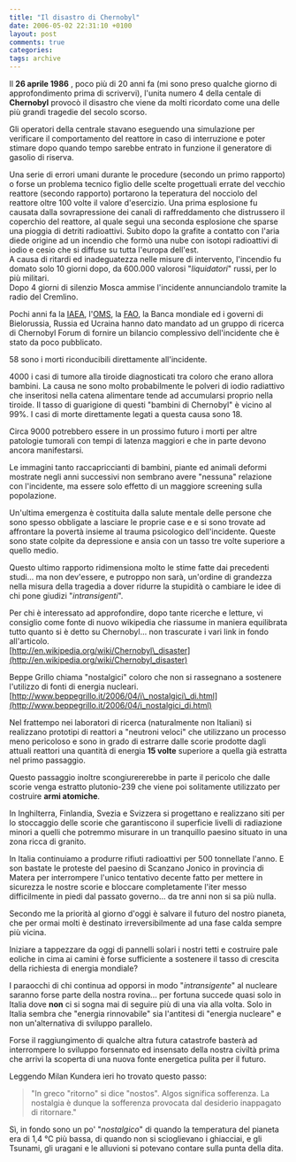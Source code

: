 ```yaml
---
title: "Il disastro di Chernobyl"
date: 2006-05-02 22:31:10 +0100
layout: post
comments: true
categories: 
tags: archive
---
```


Il **26 aprile 1986** , poco più di 20 anni fa (mi sono preso qualche giorno di approfondimento prima di scrivervi), l'unita numero 4 della centale di **Chernobyl** provocò il disastro che viene da molti ricordato come una delle più grandi tragedie del secolo scorso.

Gli operatori della centrale stavano eseguendo una simulazione per verificare il comportamento del reattore in caso di interruzione e poter stimare dopo quando tempo sarebbe entrato in funzione il generatore di gasolio di riserva.

Una serie di errori umani durante le procedure (secondo un primo rapporto) o forse un problema tecnico figlio delle scelte progettuali errate del vecchio reattore (secondo rapporto) portarono la teperatura del nocciolo del reattore oltre 100 volte il valore d'esercizio. Una prima esplosione fu causata dalla sovrapressione dei canali di raffreddamento che distrussero il coperchio del reattore, al quale seguì una seconda esplosione che sparse una pioggia di detriti radioattivi. Subito dopo la grafite a contatto con l'aria diede origine ad un incendio che formò una nube con isotopi radioattivi di iodio e cesio che si diffuse su tutta l'europa dell'est.  
A causa di ritardi ed inadeguatezza nelle misure di intervento, l'incendio fu domato solo 10 giorni dopo, da 600.000 valorosi "_liquidatori_" russi, per lo più militari.  
Dopo 4 giorni di silenzio Mosca ammise l'incidente annunciandolo tramite la radio del Cremlino.

Pochi anni fa la [IAEA](http://en.wikipedia.org/wiki/International_Atomic_Energy_Agency), l'[OMS](http://en.wikipedia.org/wiki/World_Health_Organization), la [FAO](http://en.wikipedia.org/wiki/Food_and_Agriculture_Organization), la Banca mondiale ed i governi di Bielorussia, Russia ed Ucraina hanno dato mandato ad un gruppo di ricerca di Chernobyl Forum di fornire un bilancio complessivo dell'incidente che è stato da poco pubblicato.

58 sono i morti riconducibili direttamente all'incidente.

4000 i casi di tumore alla tiroide diagnosticati tra coloro che erano allora bambini. La causa ne sono molto probabilmente le polveri di iodio radiattivo che inseritosi nella catena alimentare tende ad accumularsi proprio nella tiroide. Il tasso di guarigione di questi "bambini di Chernobyl" è vicino al 99%. I casi di morte direttamente legati a questa causa sono 18.

Circa 9000 potrebbero essere in un prossimo futuro i morti per altre patologie tumorali con tempi di latenza maggiori e che in parte devono ancora manifestarsi.

Le immagini tanto raccapriccianti di bambini, piante ed animali deformi mostrate negli anni successivi non sembrano avere "nessuna" relazione con l'incidente, ma essere solo effetto di un maggiore screening sulla popolazione.

Un'ultima emergenza è costituita dalla salute mentale delle persone che sono spesso obbligate a lasciare le proprie case e e si sono trovate ad affrontare la povertà insieme al trauma psicologico dell'incidente. Queste sono state colpite da depressione e ansia con un tasso tre volte superiore a quello medio.

Questo ultimo rapporto ridimensiona molto le stime fatte dai precedenti studi... ma non dev'essere, e putroppo non sarà, un'ordine di grandezza nella misura della tragedia a dover ridurre la stupidità o cambiare le idee di chi pone giudizi "_intransigenti_".

Per chi è interessato ad approfondire, dopo tante ricerche e letture, vi consiglio come fonte di nuovo wikipedia che riassume in maniera equilibrata tutto quanto si è detto su Chernobyl... non trascurate i vari link in fondo all'articolo.  
[http://en.wikipedia.org/wiki/Chernobyl\_disaster](http://en.wikipedia.org/wiki/Chernobyl_disaster)

Beppe Grillo chiama "nostalgici" coloro che non si rassegnano a sostenere l'utilizzo di fonti di energia nucleari.  
[http://www.beppegrillo.it/2006/04/i\_nostalgici\_di.html](http://www.beppegrillo.it/2006/04/i_nostalgici_di.html)

Nel frattempo nei laboratori di ricerca (naturalmente non Italiani) si realizzano prototipi di reattori a "neutroni veloci" che utilizzano un processo meno pericoloso e sono in grado di estrarre dalle scorie prodotte dagli attuali reattori una quantità di energia **15 volte** superiore a quella già estratta nel primo passaggio.

Questo passaggio inoltre scongiurererebbe in parte il pericolo che dalle scorie venga estratto plutonio-239 che viene poi solitamente utilizzato per costruire **armi atomiche**.

In Inghilterra, Finlandia, Svezia e Svizzera si progettano e realizzano siti per lo stoccaggio delle scorie che garantiscono il superficie livelli di radiazione minori a quelli che potremmo misurare in un tranquillo paesino situato in una zona ricca di granito.

In Italia continuiamo a produrre rifiuti radioattivi per 500 tonnellate l'anno. E son bastate le proteste del paesino di Scanzano Jonico in provincia di Matera per interrompere l'unico tentativo decente fatto per mettere in sicurezza le nostre scorie e bloccare completamente l'iter messo difficilmente in piedi dal passato governo... da tre anni non si sa più nulla.

Secondo me la priorità al giorno d'oggi è salvare il futuro del nostro pianeta, che per ormai molti è destinato irreversibilmente ad una fase calda sempre più vicina.

Iniziare a tappezzare da oggi di pannelli solari i nostri tetti e costruire pale eoliche in cima ai camini è forse sufficiente a sostenere il tasso di crescita della richiesta di energia mondiale?

I paraocchi di chi continua ad opporsi in modo "_intransigente_" al nucleare saranno forse parte della nostra rovina... per fortuna succede quasi solo in Italia dove **non** ci si sogna mai di seguire più di una via alla volta. Solo in Italia sembra che "energia rinnovabile" sia l'antitesi di "energia nucleare" e non un'alternativa di sviluppo parallelo.

Forse il raggiungimento di qualche altra futura catastrofe basterà ad interrompere lo sviluppo forsennato ed insensato della nostra civiltà prima che arrivi la scoperta di una nuova fonte energetica pulita per il futuro.

Leggendo Milan Kundera ieri ho trovato questo passo:

> "In greco "ritorno" si dice "nostos". Algos significa sofferenza. La nostalgia è dunque la sofferenza provocata dal desiderio inappagato di ritornare."

Sì, in fondo sono un po' "_nostalgico_" di quando la temperatura del pianeta era di 1,4 °C più bassa, di quando non si scioglievano i ghiacciai, e gli Tsunami, gli uragani e le alluvioni si potevano contare sulla punta della dita.
